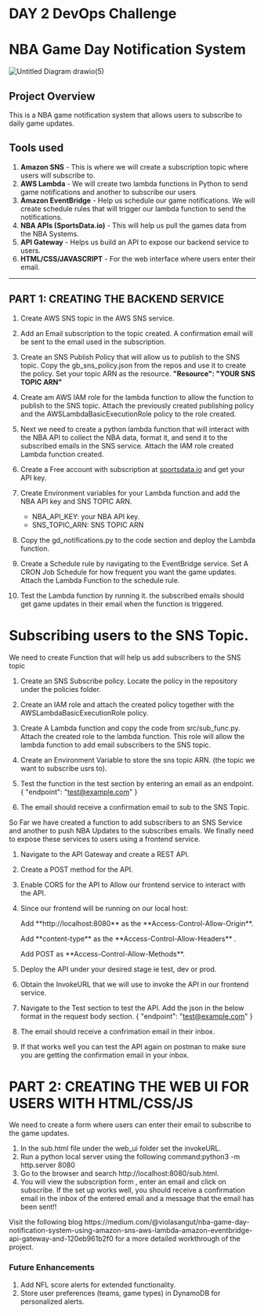 # DAY 2 DevOps Challenge 

# NBA Game Day Notification System
![Untitled Diagram drawio(5)](https://github.com/user-attachments/assets/148c92f7-8641-49e2-bedb-3ca877a5e8d2)

## **Project Overview**
This is a NBA game notification system that allows users to subscribe to daily game updates. 


## Tools used
1. **Amazon SNS** - This is where we will create a subscription topic where users will subscribe to.
2. **AWS Lambda** - We will create two lambda functions in Python to send game notifications and another to subscribe our users
3. **Amazon EventBridge** - Help us schedule our game notifications. We will create schedule rules that will trigger our lambda function to send the notifications.
4. **NBA APIs (SportsData.io)** - This will help us pull the games data from the NBA Systems.
5. **API Gateway** - Helps us build an API to expose our backend service to users.
6. **HTML/CSS/JAVASCRIPT** - For the web interface where users enter their email.
   
---



## PART 1: CREATING THE BACKEND SERVICE
1. Create AWS SNS topic in the AWS SNS service.
2. Add an Email subscription to the topic created. A confirmation email will be sent to the email used in the subscription.
3. Create an SNS Publish Policy that will allow us to publish to the SNS topic. Copy the gb_sns_policy.json from the repos and use it to create the policy. Set your topic ARN as the resource.
   **"Resource": "YOUR SNS TOPIC ARN"**
   
4. Create am AWS IAM role for the lambda function to allow the function to publish to the SNS topic. Attach the previously created publishing policy and the AWSLambdaBasicExecutionRole policy to the role created.
5. Next we need to create a python lambda function that will interact with the NBA API to collect the NBA data, format it, and send it to the subscribed emails in the SNS service. Attach the IAM role created Lambda function created.
6. Create a Free account with subscription at [sportsdata.io](https://sportsdata.io/) and get your API key.
7. Create Environment variables for your Lambda function and add the NBA API key and SNS TOPIC ARN.
   - NBA_API_KEY: your NBA API key.
   - SNS_TOPIC_ARN: SNS TOPIC ARN
8.  Copy the gd_notifications.py to the code section and deploy the Lambda function.
9. Create a Schedule rule by navigating to the EventBridge service. Set A CRON Job Schedule for how frequent you want the game updates. Attach the Lambda Function to the schedule rule.
10. Test the Lambda function by running it. the subscribed emails should get game updates in their email when the function is triggered.

# **Subscribing users to the SNS Topic.**
 
 <p>We need to create Function that will help us add subscribers to the SNS topic</p>

1. Create an SNS Subscribe policy. Locate the policy in the repository under the policies folder.
2. Create an IAM role and attach the created policy together with the AWSLambdaBasicExecutionRole policy.
3. Create A Lambda function and copy the code from src/sub_func.py. Attach the created role to the lambda function. This role will allow the lambda function to add email subscribers to the SNS topic.
4. Create an Environment Variable to store the sns topic ARN. (the topic we want to subscribe usrs to).
5. Test the function in the test section by entering an email as an endpoint.
   {
    "endpoint": "test@example.com"
   }

7. The email should receive a confirmation email to sub to the SNS Topic.

<p>So Far we have created a function to add subscribers to an SNS Service and another to push NBA Updates to the subscribes emails. We finally need to expose these services to users using a frontend service.</p>

1. Navigate to the API Gateway and create a REST API.
2. Create a POST method for the API.
3. Enable CORS for the API to Allow our frontend service to interact with the API.
4. Since our frontend will be running on our local host:
   <P>Add **http://localhost:8080** as the **Access-Control-Allow-Origin**.</P>
   <P>Add  **content-type** as the  **Access-Control-Allow-Headers** .</P>
   <P> Add POST as **Access-Control-Allow-Methods**.</P>
   
5.  Deploy the API under your desired stage ie test, dev or prod.
6.  Obtain the InvokeURL that we will use to invoke the API in our frontend service.
7.  Navigate to the Test section to test the API. Add the json in the below format in the request body section.
   {
    "endpoint": "test@example.com"
   }
8. The email should receive a confrimation email in their inbox.
9. If that works well you can test the API again on postman to make sure you are getting the confirmation email in your inbox.

# PART 2: CREATING THE WEB UI FOR USERS WITH HTML/CSS/JS 
<p>We need to create a form where users can enter their email to subscribe to the game updates.</p>
   
1. In the sub.html file under the web_ui folder set the invokeURL.
2. Run a  python local server using the following command:python3 -m http.server 8080
3. Go to the browser and search http://localhost:8080/sub.html.
4. You will view the subscription form , enter an email and click on subscribe. If the set up works well, you should receive a confirmation email in the inbox of the entered email and a message that the email has been sent!!

<p>Visit the following blog  https://medium.com/@violasangut/nba-game-day-notification-system-using-amazon-sns-aws-lambda-amazon-eventbridge-api-gateway-and-120eb961b2f0 for a more detailed workthrough of the project.</p>


### **Future Enhancements**
1. Add NFL score alerts for extended functionality.
2. Store user preferences (teams, game types) in DynamoDB for personalized alerts.


